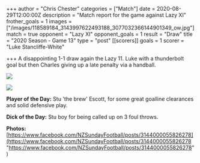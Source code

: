 +++
author = "Chris Chester"
categories = ["Match"]
date = 2020-08-29T12:00:00Z
description = "Match report for the game against Lazy XI"
frother_goals = 1
images = ["/images/118589184_3143997622493188_3077032366144901349_ow.jpg"]
match = true
opponent = "Lazy XI"
opponent_goals = 1
result = "Draw"
title = "2020 Season - Game 13"
type = "post"
[[scorers]]
goals = 1
scorer = "Luke Stancliffe-White"

+++
A disappointing 1-1 draw again the Lazy 11. Luke with a thunderbolt goal but then Charles giving up a late penalty via a handball.

![](/images/118290441_3143997445826539_6634291779400765140_o.jpg)

![](/images/118649220_3143997552493195_7216506147707028397_o.jpg)

**Player of the Day:** Stu 'the brew' Escott, for some great goalline clearances and solid defensive play.

**Dick of the Day:** Stu boy for being called up on 3 foul throws.

**Photos:** [https://www.facebook.com/NZSundayFootball/posts/3144000055826278](https://www.facebook.com/NZSundayFootball/posts/3144000055826278 "https://www.facebook.com/NZSundayFootball/posts/3144000055826278")